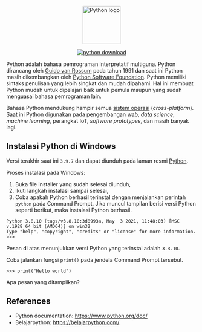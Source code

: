 <p align="center">
  <a href="https://www.python.org/" target="_blank" rel="noopener noreferrer">
    <img height="100" src="https://www.python.org/static/img/python-logo@2x.png" alt="Python logo">
  </a>
</p>
<p align="center">
  <a href="https://www.python.org/downloads/"><img src="https://img.shields.io/badge/Last%20version-v3.9.7-blue" alt="python download"></a>
</p>

Python adalah bahasa pemrograman interpretatif multiguna. Python dirancang oleh [Guido van Rossum][1] pada tahun 1991 dan saat ini Python masih dikembangkan oleh [Python Software Foundation][2]. Python memiliki sintaks penulisan yang lebih singkat dan mudah dipahami. Hal ini membuat Python mudah untuk dipelajari baik untuk pemula maupun yang sudah menguasai bahasa pemrograman lain.

Bahasa Python mendukung hampir semua [sistem operasi][3] (_cross-platform_). Saat ini Python digunakan pada pengembangan _web_, _data science_, _machine learning_, perangkat IoT, _software prototypes_, dan masih banyak lagi.

## Instalasi Python di Windows
Versi terakhir saat ini `3.9.7` dan dapat diunduh pada laman resmi [Python][4].

Proses instalasi pada Windows:
1. Buka file installer yang sudah selesai diunduh,
2. Ikuti langkah instalasi sampai selesai,
3. Coba apakah Python berhasil terinstal dengan menjalankan perintah `python` pada Command Prompt. Jika muncul tampilan berisi versi Python seperti berikut, maka instalasi Python berhasil.
```
Python 3.8.10 (tags/v3.8.10:3d8993a, May  3 2021, 11:48:03) [MSC v.1928 64 bit (AMD64)] on win32
Type "help", "copyright", "credits" or "license" for more information.
>>>
```
Pesan di atas menunjukkan versi Python yang terinstal adalah `3.8.10`.

Coba jalankan fungsi `print()` pada jendela Command Prompt tersebut.
```
>>> print("Hello world")
```
Apa pesan yang ditampilkan?

## References
* Python documentation: https://www.python.org/doc/
* Belajarpython: https://belajarpython.com/

[1]: https://id.wikipedia.org/wiki/Guido_van_Rossum
[2]: https://www.python.org/psf/
[3]: https://min.wikipedia.org/wiki/Sistem_operasi
[4]: https://www.python.org/downloads/

